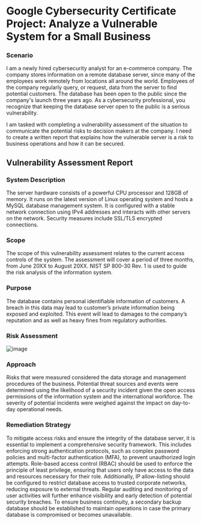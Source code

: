 # Google Cybersecurity Certificate Project: Analyze a Vulnerable System for a Small Business
### Scenario
I am a newly hired cybersecurity analyst for an e-commerce company. The company stores information on a remote database server, since many of the employees work remotely from locations all around the world. Employees of the company regularly query, or request, data from the server to find potential customers. The database has been open to the public since the company's launch three years ago. As a cybersecurity professional, you recognize that keeping the database server open to the public is a serious vulnerability.

I am tasked with completing a vulnerability assessment of the situation to communicate the potential risks to decision makers at the company. I need to create a written report that explains how the vulnerable server is a risk to business operations and how it can be secured.

## Vulnerability Assessment Report
### System Description

The server hardware consists of a powerful CPU processor and 128GB of memory. It runs on the latest version of Linux operating system and hosts a MySQL database management system. It is configured with a stable network connection using IPv4 addresses and interacts with other servers on the network. Security measures include SSL/TLS encrypted connections.

### Scope
The scope of this vulnerability assessment relates to the current access controls of the system. The assessment will cover a period of three months, from June 20XX to August 20XX. NIST SP 800-30 Rev. 1 is used to guide the risk analysis of the information system.
### Purpose
The database contains personal identifiable information of customers. A breach in this data may lead to customer’s private information being exposed and exploited. This event will lead to damages to the company’s reputation and as well as heavy fines from regulatory authorities. 
### Risk Assessment
![image](https://github.com/user-attachments/assets/4a6316e9-62a0-49d3-97dc-26ddc5dfbd34)

### Approach
Risks that were measured considered the data storage and management procedures of the business. Potential threat sources and events were determined using the likelihood of a security incident given the open access permissions of the information system and the international workforce. The severity of potential incidents were weighed against the impact on day-to-day operational needs.

### Remediation Strategy
To mitigate access risks and ensure the integrity of the database server, it is essential to implement a comprehensive security framework. This includes enforcing strong authentication protocols, such as complex password policies and multi-factor authentication (MFA), to prevent unauthorized login attempts. Role-based access control (RBAC) should be used to enforce the principle of least privilege, ensuring that users only have access to the data and resources necessary for their role. Additionally, IP allow-listing should be configured to restrict database access to trusted corporate networks, reducing exposure to external threats. Regular auditing and monitoring of user activities will further enhance visibility and early detection of potential security breaches. To ensure business continuity, a secondary backup database should be established to maintain operations in case the primary database is compromised or becomes unavailable.

